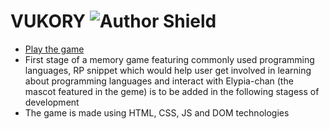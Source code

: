 # VUKORY  ![Author Shield](https://img.shields.io/badge/Author-Vukory-blue) 

* [Play the game](https://Vukory.github.io/)
* First stage of a memory game featuring commonly used programming languages, RP snippet which would help user get involved in learning about programming languages and interact with Elypia-chan (the mascot featured in the geme) is to be added in the following stagess of development
* The game is made using HTML, CSS, JS and DOM technologies
